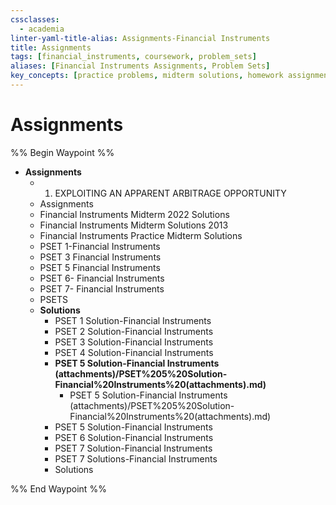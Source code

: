```yaml
---
cssclasses:
  - academia
linter-yaml-title-alias: Assignments-Financial Instruments
title: Assignments
tags: [financial_instruments, coursework, problem_sets]
aliases: [Financial Instruments Assignments, Problem Sets]
key_concepts: [practice problems, midterm solutions, homework assignments]
---
```

# Assignments

%% Begin Waypoint %%
- **Assignments**
	- 1. EXPLOITING AN APPARENT ARBITRAGE OPPORTUNITY
	- Assignments
	- Financial Instruments Midterm 2022 Solutions
	- Financial Instruments Midterm Solutions 2013
	- Financial Instruments Practice Midterm Solutions
	- PSET 1-Financial Instruments
	- PSET 3 Financial Instruments
	- PSET 5 Financial Instruments
	- PSET 6- Financial Instruments
	- PSET 7- Financial Instruments
	- PSETS
	- **Solutions**
		- PSET 1 Solution-Financial Instruments
		- PSET 2 Solution-Financial Instruments
		- PSET 3 Solution-Financial Instruments
		- PSET 4 Solution-Financial Instruments
		- **PSET 5 Solution-Financial Instruments (attachments)/PSET%205%20Solution-Financial%20Instruments%20(attachments).md)**
			- PSET 5 Solution-Financial Instruments (attachments)/PSET%205%20Solution-Financial%20Instruments%20(attachments).md)
		- PSET 5 Solution-Financial Instruments
		- PSET 6 Solution-Financial Instruments
		- PSET 7 Solution-Financial Instruments
		- PSET 7 Solutions-Financial Instruments
		- Solutions

%% End Waypoint %%
